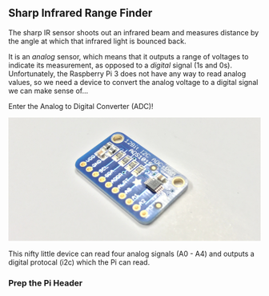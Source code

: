 ## Sharp Infrared Range Finder

The sharp IR sensor shoots out an infrared beam and measures distance by the angle at which that infrared light is bounced back. 

It is an _analog_ sensor, which means that it outputs a range of voltages to indicate its measurement, as opposed to a _digital_ signal (1s and 0s). Unfortunately, the Raspberry Pi 3 does not have any way to read analog values, so we need a device to convert the analog voltage to a digital signal we can make sense of... 

Enter the Analog to Digital Converter (ADC)!

![ADC](pics/ir_setup/adc.jpg)

This nifty little device can read four analog signals (A0 - A4) and outputs a digital protocal (i2c) which the Pi can read.

### Prep the Pi Header

